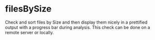 # filesBySize
Check and sort files by Size and then display them nicely in a prettified output with a progress bar during analysis. This check can be done on a remote server or locally.
